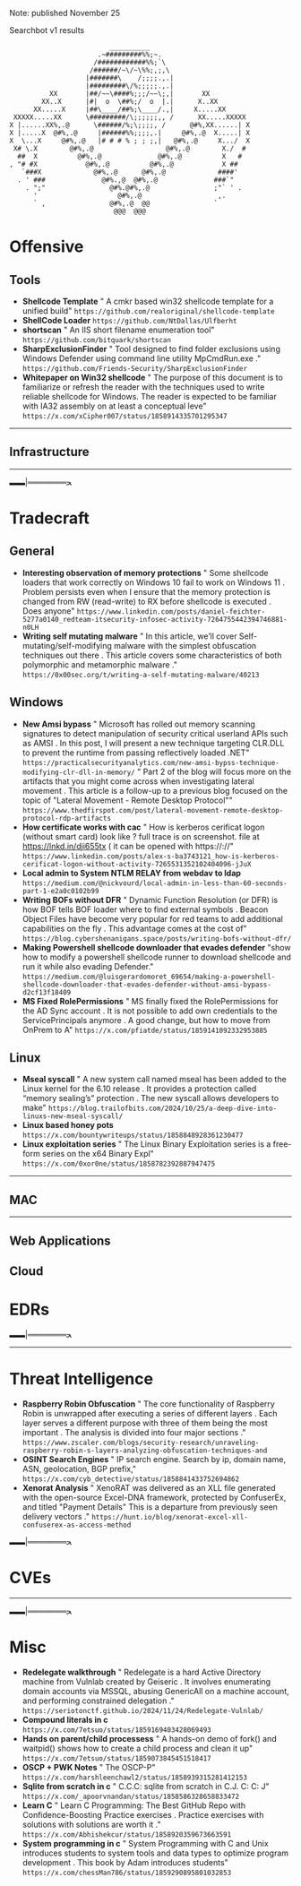Note: published November 25

Searchbot v1 results


```                                                                                            :                    
                         __________
                      .~#########%%;~.
                     /############%%;`\
                    /######/~\/~\%%;,;,\
                   |#######\    /;;;;.,.|
                   |#########\/%;;;;;.,.|
          XX       |##/~~\####%;;;/~~\;,|       XX
        XX..X      |#|  o  \##%;/  o  |.|      X..XX
      XX.....X     |##\____/##%;\____/.,|     X.....XX
 XXXXX.....XX      \#########/\;;;;;;,, /      XX.....XXXXX
X |......XX%,.@      \######/%;\;;;;, /      @#%,XX......| X
X |.....X  @#%,.@     |######%%;;;;,.|     @#%,.@  X.....| X
X  \...X     @#%,.@   |# # # % ; ; ;,|   @#%,.@     X.../  X
 X# \.X        @#%,.@                  @#%,.@        X./  #
  ##  X          @#%,.@              @#%,.@          X   #
, "# #X            @#%,.@          @#%,.@            X ##
   `###X             @#%,.@      @#%,.@             ####'
  . ' ###              @#%.,@  @#%,.@              ###`"
    . ";"                @#%.@#%,.@                ;"` ' .
      '                    @#%,.@                   ,.
      ` ,                @#%,.@  @@                `
                          @@@  @@@  

```
# Offensive

## Tools
* **Shellcode Template** " A cmkr based win32 shellcode template for a unified build" `https://github.com/realoriginal/shellcode-template`
* **ShellCode Loader** `https://github.com/NtDallas/Ulfberht`
* **shortscan** " An IIS short filename enumeration tool" `https://github.com/bitquark/shortscan`
* **SharpExclusionFinder** " Tool designed to find folder exclusions using Windows Defender using command line utility MpCmdRun.exe ." `https://github.com/Friends-Security/SharpExclusionFinder`
* **Whitepaper on Win32 shellcode** " The purpose of this document is to familiarize or refresh the reader with the techniques used to write reliable shellcode for Windows. The reader is expected to be familiar with IA32 assembly on at least a conceptual leve" `https://x.com/xCipher007/status/1858914335701295347`
---
## Infrastructure

---
▬▬|═══════ﺤ
# Tradecraft
## General
* **Interesting observation of memory protections** " Some shellcode loaders that work correctly on Windows 10 fail to work on Windows 11 . Problem persists even when I ensure that the memory protection is changed from RW (read-write) to RX before shellcode is executed . Does anyone" `https://www.linkedin.com/posts/daniel-feichter-5277a0140_redteam-itsecurity-infosec-activity-7264755442394746881-n0LH`
* **Writing self mutating malware** " In this article, we’ll cover Self-mutating/self-modifying malware with the simplest obfuscation techniques out there . This article covers some characteristics of both polymorphic and metamorphic malware ." `https://0x00sec.org/t/writing-a-self-mutating-malware/40213`

## Windows
* **New Amsi bypass** " Microsoft has rolled out memory scanning signatures to detect manipulation of security critical userland APIs such as AMSI . In this post, I will present a new technique targeting CLR.DLL to prevent the runtime from passing reflectively loaded .NET" `https://practicalsecurityanalytics.com/new-amsi-bypss-technique-modifying-clr-dll-in-memory/`
" Part 2 of the blog will focus more on the artifacts that you might come across when investigating lateral movement . This article is a follow-up to a previous blog focused on the topic of "Lateral Movement - Remote Desktop Protocol"" `https://www.thedfirspot.com/post/lateral-movement-remote-desktop-protocol-rdp-artifacts`
* **How certificate works with cac** " How is kerberos cerificat logon (without smart card) look like ? full trace is on screenshot. file at https://lnkd.in/dji655tx ( it can be opened with https://://" `https://www.linkedin.com/posts/alex-s-ba3743121_how-is-kerberos-cerificat-logon-without-activity-7265531352102404096-jJuX`
* **Local admin to System NTLM RELAY from webdav to ldap** `https://medium.com/@nickvourd/local-admin-in-less-than-60-seconds-part-1-e2a0c0102b99`
* **Writing BOFs without DFR** " Dynamic Function Resolution (or DFR) is how BOF tells BOF loader where to find external symbols . Beacon Object Files have become very popular for red teams to add additional capabilities on the fly . This advantage comes at the cost of" `https://blog.cybershenanigans.space/posts/writing-bofs-without-dfr/`
* **Making Powershell shellcode downloader that evades defender** "show how to modify a powershell shellcode runner to download shellcode and run it while also evading Defender." `https://medium.com/@luisgerardomoret_69654/making-a-powershell-shellcode-downloader-that-evades-defender-without-amsi-bypass-d2cf13f18409`
* **MS Fixed RolePermissions** " MS finally fixed the RolePermissions for the AD Sync account . It is not possible to add own credentials to the ServicePrincipals anymore . A good change, but how to move from OnPrem to A" `https://x.com/pfiatde/status/1859141092332953885`

## Linux 
* **Mseal syscall** " A new system call named mseal has been added to the Linux kernel for the 6.10 release . It provides a protection called “memory sealing’s” protection . The new syscall allows developers to make" `https://blog.trailofbits.com/2024/10/25/a-deep-dive-into-linuxs-new-mseal-syscall/`
* **Linux based honey pots** `https://x.com/bountywriteups/status/1858848928361230477`
* **Linux exploitation series** " The Linux Binary Exploitation series is a free-form series on the x64 Binary Expl" `https://x.com/0xor0ne/status/1858782392887947475`
---
## MAC

---

## Web Applications

## Cloud


# EDRs

▬▬|═══════ﺤ


---
# Threat Intelligence
* **Raspberry Robin Obfuscation** " The core functionality of Raspberry Robin is unwrapped after executing a series of different layers . Each layer serves a different purpose with three of them being the most important . The analysis is divided into four major sections ." `https://www.zscaler.com/blogs/security-research/unraveling-raspberry-robin-s-layers-analyzing-obfuscation-techniques-and`
* **OSINT Search Engines** " IP search engine. Search by ip, domain name, ASN, geolocation, BGP prefix," `https://x.com/cyb_detective/status/1858841433752694862`
* **Xenorat Analysis** " XenoRAT was delivered as an XLL file generated with the open-source Excel-DNA framework, protected by ConfuserEx, and titled "Payment Details" This is a departure from previously seen delivery vectors ." `https://hunt.io/blog/xenorat-excel-xll-confuserex-as-access-method`

▬▬|═══════ﺤ
# CVEs



---
▬▬|═══════ﺤ
# Misc
* **Redelegate walkthrough** " Redelegate is a hard Active Directory machine from Vulnlab created by Geiseric . It involves enumerating domain accounts via MSSQL, abusing GenericAll on a machine account, and performing constrained delegation ." `https://seriotonctf.github.io/2024/11/24/Redelegate-Vulnlab/`
* **Compound literals in c** `https://x.com/7etsuo/status/1859169403428069493`
* **Hands on parent/child processess** " A hands-on demo of fork() and waitpid() shows how to create a child process and clean it up" `https://x.com/7etsuo/status/1859073845451518417`
* **OSCP + PWK Notes** " The OSCP-P" `https://x.com/harshleenchawl2/status/1858939315281412153`
* **Sqlite from scratch in c** " C.C.C: sqlite from scratch in C.J. C: C: J" `https://x.com/_apoorvnandan/status/1858586328658833472`
* **Learn C** " Learn C Programming: The Best GitHub Repo with Confidence-Boosting Practice exercises . Practice exercises with solutions with solutions are worth it ." `https://x.com/Abhishekcur/status/1858920359673663591`
* **System programming in c** " System Programming with C and Unix introduces students to system tools and data types to optimize program development . This book by Adam introduces students" `https://x.com/chessMan786/status/1859290895801032853`